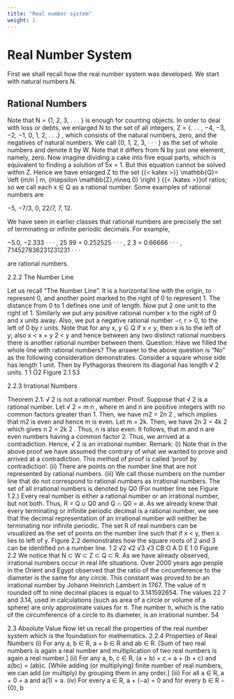 ```yaml
---
title: "Real number system"
weight: 1
---
```


# Real Number System

First we shall recall how the real number system was developed. We start with natural numbers N.

## Rational Numbers

Note that N = {1, 2, 3, . . . } is enough for counting objects. In order to deal with loss or debts,
we enlarged N to the set of all integers, Z = {. . . , −4, −3, −2, −1, 0, 1, 2, . . .} , which consists of
the natural numbers, zero, and the negatives of natural numbers. We call {0, 1, 2, 3, · · · } as the set
of whole numbers and denote it by W. Note that it differs from N by just one element, namely,
zero. Now imagine dividing a cake into five equal parts, which is equivalent to finding a solution
of 5x = 1. But this equation cannot be solved within Z. Hence we have enlarged Z to the set
{{< katex >}} \mathbb{Q}= \left \{m/n | m, {n\epsilon \mathbb{Z},n\neq 0} \right \} {{< /katex >}}of ratios; so we call each x ∈ Q as a rational number. Some examples
of rational numbers are

−5, −7/3, 0, 22/7, 7, 12.

We have seen in earlier classes that rational numbers are precisely the set of terminating or infinite
periodic decimals. For example,

−5.0, −2.333 · · · ,
25
99
= 0.252525 · · · ,
2
3
= 0.66666 · · · , 7.14527836231231231 · · ·

are rational numbers.

2.2.2 The Number Line

Let us recall “The Number Line”. It is a horizontal line with the origin, to represent 0, and another
point marked to the right of 0 to represent 1. The distance from 0 to 1 defines one unit of length. Now
put 2 one unit to the right of 1. Similarly we put any positive rational number x to the right of 0 and
x units away. Also, we put a negative rational number −r, r > 0, to the left of 0 by r units. Note that
for any x, y ∈ Q if x < y, then x is to the left of y; also x <
x + y
2
< y and hence between any two
distinct rational numbers there is another rational number between them.
Question:
Have we filled the whole line with rational numbers?
The answer to the above question is “No” as the following consideration demonstrates. Consider
a square whose side has length 1 unit. Then by Pythagoras theorem its diagonal has length √
2 units.
1
1
Ö2
Figure 2.1
53

2.2.3 Irrational Numbers

Theorem 2.1: √
2 is not a rational number.
Proof. Suppose that √
2 is a rational number. Let √
2 = m
n
, where m and n are positive integers with
no common factors greater than 1. Then, we have m2 = 2n
2
, which implies that m2
is even and hence
m is even.
Let m = 2k. Then, we have 2n
2 = 4k
2 which gives n
2 = 2k
2
.
Thus, n is also even.
It follows, that m and n are even numbers having a common factor 2.
Thus, we arrived at a contradiction.
Hence, √
2 is an irrational number.
Remark:
(i) Note that in the above proof we have assumed the contrary of what we wanted to prove and
arrived at a contradiction. This method of proof is called ‘proof by contradiction’.
(ii) There are points on the number line that are not represented by rational numbers.
(iii) We call those numbers on the number line that do not correspond to rational numbers as
irrational numbers. The set of all irrational numbers is denoted by Q0
(For number line see
Figure 1.2.)
Every real number is either a rational number or an irrational number, but not both. Thus,
R = Q ∪ Q0
and Q ∩ Q0 = ∅.
As we already knew that every terminating or infinite periodic decimal is a rational number, we
see that the decimal representation of an irrational number will neither be terminating nor infinite
periodic. The set R of real numbers can be visualized as the set of points on the number line such that
if x < y, then x lies to left of y.
Figure 2.2 demonstrates how the square roots of 2 and 3 can be identified on a number line.
1 2
√2
√2
√3
√3
CB
O A
D
E
1
0
Figure 2.2
We notice that N ⊂ W ⊂ Z ⊂ Q ⊂ R.
As we have already observed, irrational numbers occur in real life situations. Over 2000 years ago
people in the Orient and Egypt observed that the ratio of the circumference to the diameter is the same
for any circle. This constant was proved to be an irrational number by Johann Heinrich Lambert in 1767. The value of π rounded off to nine decimal places is equal to 3.141592654. The values 22
7
and
3.14, used in calculations (such as area of a circle or volume of a sphere) are only approximate values
for π.
The number π, which is the ratio of the circumference of a circle to its diameter, is an
irrational number.
54

2.3 Absolute Value
Now let us recall the properties of the real number system which is the foundation for mathematics.
2.2.4 Properties of Real Numbers
(i) For any a, b ∈ R, a + b ∈ R and ab ∈ R.
[Sum of two real numbers is again a real number and multiplication of two real numbers is
again a real number.]
(ii) For any a, b, c ∈ R, (a + b) + c = a + (b + c) and a(bc) = (ab)c.
[While adding (or multiplying) finite number of real numbers, we can add (or multiply) by
grouping them in any order.]
(iii) For all a ∈ R, a + 0 = a and a(1) = a.
(iv) For every a ∈ R, a + (−a) = 0 and for every b ∈ R − {0}, b
